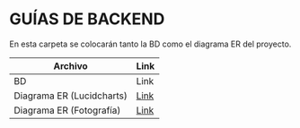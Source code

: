 # GUÍAS DE BACKEND

En esta carpeta se colocarán tanto la BD como el diagrama ER del proyecto.



| Archivo|Link|
|--------|----|
|BD|Link | [Link]()  |
|Diagrama ER (Lucidcharts)| [Link]([https://github.com/Pancratzia/Rocket.net/pull/2](https://lucid.app/lucidchart/b83b6444-10e7-4a5d-9897-2166e3dab538/edit?invitationId=inv_16ae338d-ab75-4e25-a9e8-6992a1a05bc2)https://lucid.app/lucidchart/b83b6444-10e7-4a5d-9897-2166e3dab538/edit?invitationId=inv_16ae338d-ab75-4e25-a9e8-6992a1a05bc2)  |
|Diagrama ER (Fotografía)| [Link]()  |
